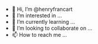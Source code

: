 - 👋 Hi, I’m @henryfrancart
- 👀 I’m interested in ...
- 🌱 I’m currently learning ...
- 💞️ I’m looking to collaborate on ...
- 📫 How to reach me ...

<!---
henryfrancart/henryfrancart is a ✨ special ✨ repository because its `README.md` (this file) appears on your GitHub profile.
You can click the Preview link to take a look at your changes.
--->
